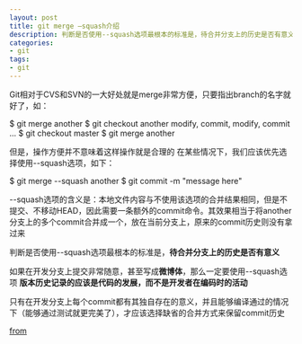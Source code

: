 ```yaml
---
layout: post
title: git merge –squash介绍
description: 判断是否使用--squash选项最根本的标准是，待合并分支上的历史是否有意义<br/>如果在开发分支上提交非常随意，甚至写成微博体，那么一定要使用--squash选项<br/>版本历史记录的应该是代码的发展，而不是开发者在编码时的活动
categories:
- git
tags:
- git
---
```


Git相对于CVS和SVN的一大好处就是merge非常方便，只要指出branch的名字就好了，如：

$ git merge another
$ git checkout another
modify, commit, modify, commit ...
$ git checkout master
$ git merge another

但是，操作方便并不意味着这样操作就是合理的
在某些情况下，我们应该优先选择使用--squash选项，如下：

$ git merge --squash another
$ git commit -m "message here"

--squash选项的含义是：本地文件内容与不使用该选项的合并结果相同，但是不提交、不移动HEAD，因此需要一条额外的commit命令。其效果相当于将another分支上的多个commit合并成一个，放在当前分支上，原来的commit历史则没有拿过来

判断是否使用--squash选项最根本的标准是，**待合并分支上的历史是否有意义**

如果在开发分支上提交非常随意，甚至写成**微博体**，那么一定要使用--squash选项
**版本历史记录的应该是代码的发展，而不是开发者在编码时的活动**

只有在开发分支上每个commit都有其独自存在的意义，并且能够编译通过的情况下（能够通过测试就更完美了），才应该选择缺省的合并方式来保留commit历史

[from](http://alpha-blog.wanglianghome.org/2010/08/05/git-merge-squash/comment-page-1/)
